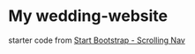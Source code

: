 # My wedding-website

starter code from [Start Bootstrap - Scrolling Nav](https://github.com/BlackrockDigital/startbootstrap-scrolling-nav)
